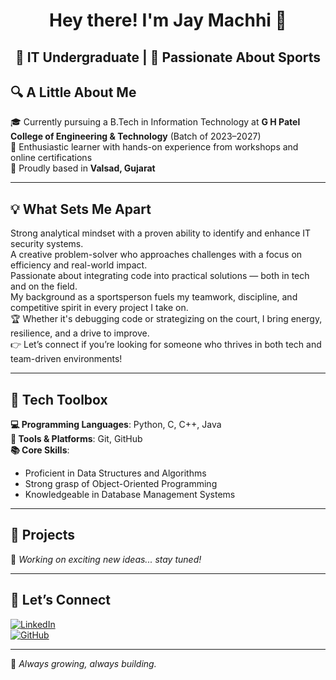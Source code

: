 <div align="center">
  
# Hey there! I'm Jay Machhi 👋  
🎯 IT Undergraduate | 🏃 Passionate About Sports
---

</div>

## 🔍 A Little About Me

🎓 Currently pursuing a B.Tech in Information Technology at **G H Patel College of Engineering & Technology** (Batch of 2023–2027)  
🧠 Enthusiastic learner with hands-on experience from workshops and online certifications  
📌 Proudly based in **Valsad, Gujarat**

---

## 💡 What Sets Me Apart 
Strong analytical mindset with a proven ability to identify and enhance IT security systems.    
A creative problem-solver who approaches challenges with a focus on efficiency and real-world impact.     
Passionate about integrating code into practical solutions — both in tech and on the field.                 
My background as a sportsperson fuels my teamwork, discipline, and competitive spirit in every project I take on.                 
🏆 Whether it's debugging code or strategizing on the court, I bring energy, resilience, and a drive to improve.             
👉 Let’s connect if you’re looking for someone who thrives in both tech and team-driven environments!

---

## 🧰 Tech Toolbox

**💻 Programming Languages**: Python, C, C++, Java  
**🔧 Tools & Platforms**: Git, GitHub  
**📚 Core Skills**:  
- Proficient in Data Structures and Algorithms  
- Strong grasp of Object-Oriented Programming  
- Knowledgeable in Database Management Systems  

---

## 💼 Projects

🚧 _Working on exciting new ideas... stay tuned!_

---

## 🔗 Let’s Connect

[![LinkedIn](https://img.shields.io/badge/LinkedIn-blue?style=for-the-badge&logo=linkedin&logoColor=white)](https://www.linkedin.com/in/jay-machhi-03a593250/)  
[![GitHub](https://img.shields.io/badge/GitHub-black?style=for-the-badge&logo=github&logoColor=white)](https://github.com/Jay007mach)

---

🚀 *Always growing, always building.*
